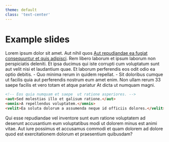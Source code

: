 ```yaml
---
theme: default
class: 'text-center'
---
```


# Example slides

<Admonition type="hint">

Lorem ipsum dolor sit amet. Aut nihil quos [Aut repudiandae ea fugiat
consequuntur et quis adipisci](https://www.loremipzum.com). Rem libero laborum
et ipsum laborum non perspiciatis deleniti. Et ipsa ducimus qui iste corrupti
cum voluptatum sunt aut velit nisi et laudantium quae. Et laborum perferendis
eos odit odio ea optio debitis. - Quo minima rerum in quidem repellat. - Sit
doloribus cumque ut facilis quia aut perferendis nostrum eum amet enim. Non
ullam rerum 33 saepe facilis et vero totam et atque pariatur At dicta ut
numquam magni. 
```html
<!-- Eos quia numquam et saepe  ut ratione asperiores. -->
<aut>Sed molestias illo et galisum ratione.</aut>
<omnis>A repellendus voluptatem.</omnis>
<velit>Ea soluta dolorum a assumenda neque id officiis dolores.</velit>
```
Qui esse repudiandae vel inventore sunt eum ratione voluptatem ad deserunt
accusantium eum voluptatibus modi ut dolorem minus est animi vitae. Aut iure
possimus et accusamus commodi et quam dolorem ad dolore quod est
exercitationem dolorum et praesentium quibusdam?

</Admonition>
